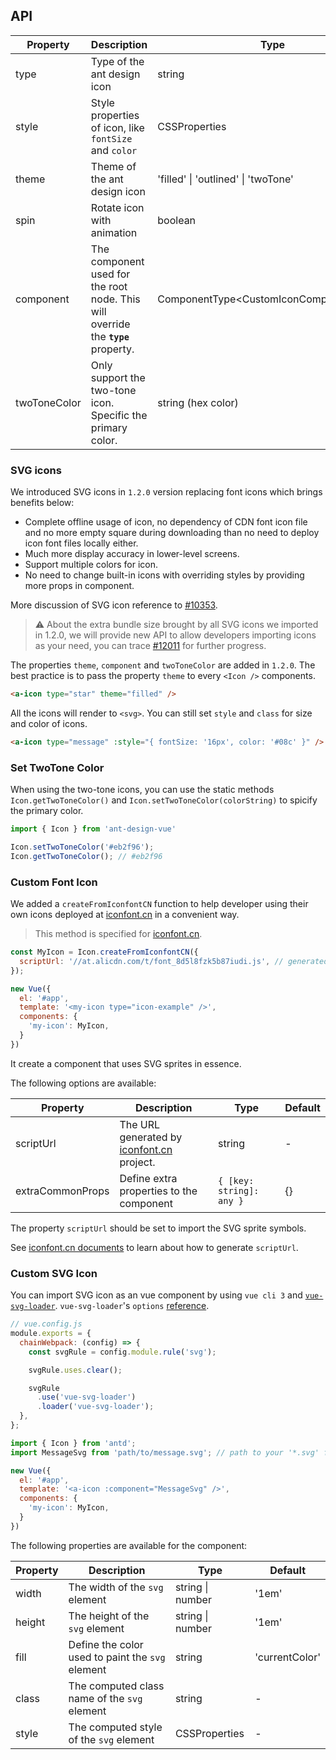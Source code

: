 ## API

| Property | Description | Type | Default |
| --- | --- | --- | --- |
| type | Type of the ant design icon | string | - |
| style | Style properties of icon, like `fontSize` and `color` | CSSProperties | - |
| theme | Theme of the ant design icon  | 'filled' \| 'outlined' \| 'twoTone' | 'outlined' |
| spin | Rotate icon with animation | boolean | false |
| component | The component used for the root node. This will override the **`type`** property. | ComponentType<CustomIconComponentProps\> | - |
| twoToneColor | Only support the two-tone icon. Specific the primary color. | string (hex color) | - |

### SVG icons

We introduced SVG icons in `1.2.0` version replacing font icons which brings benefits below:

- Complete offline usage of icon, no dependency of CDN font icon file and no more empty square during downloading than no need to deploy icon font files locally either.
- Much more display accuracy in lower-level screens.
- Support multiple colors for icon.
- No need to change built-in icons with overriding styles by providing more props in component.

More discussion of SVG icon reference to [#10353](https://github.com/ant-design/ant-design/issues/10353).

> ⚠️ About the extra bundle size brought by all SVG icons we imported in 1.2.0, we will provide new API to allow developers importing icons as your need, you can trace [#12011](https://github.com/ant-design/ant-design/issues/12011) for further progress.

The properties `theme`, `component` and `twoToneColor` are added in `1.2.0`. The best practice is to pass the property `theme` to every `<Icon />` components.

```html
<a-icon type="star" theme="filled" />
```

All the icons will render to `<svg>`. You can still set `style` and `class` for size and color of icons.

```html
<a-icon type="message" :style="{ fontSize: '16px', color: '#08c' }" />
```

### Set TwoTone Color

When using the two-tone icons, you can use the static methods `Icon.getTwoToneColor()` and `Icon.setTwoToneColor(colorString)` to spicify the primary color.

```jsx
import { Icon } from 'ant-design-vue'

Icon.setTwoToneColor('#eb2f96');
Icon.getTwoToneColor(); // #eb2f96
```

### Custom Font Icon

We added a `createFromIconfontCN` function to help developer using their own icons deployed at [iconfont.cn](http://iconfont.cn/) in a convenient way.

> This method is specified for [iconfont.cn](http://iconfont.cn/).

```js
const MyIcon = Icon.createFromIconfontCN({
  scriptUrl: '//at.alicdn.com/t/font_8d5l8fzk5b87iudi.js', // generated by iconfont.cn
});

new Vue({
  el: '#app',
  template: '<my-icon type="icon-example" />',
  components: {
    'my-icon': MyIcon,
  }
})
```

It create a component that uses SVG sprites in essence.

The following options are available:

| Property | Description | Type | Default |
| --- | --- | --- | --- |
| scriptUrl | The URL generated by [iconfont.cn](http://iconfont.cn/) project. | string | - |
| extraCommonProps | Define extra properties to the component | `{ [key: string]: any }` | {} |

The property `scriptUrl` should be set to import the SVG sprite symbols.

See [iconfont.cn documents](http://iconfont.cn/help/detail?spm=a313x.7781069.1998910419.15&helptype=code) to learn about how to generate `scriptUrl`.

### Custom SVG Icon

You can import SVG icon as an vue component by using `vue cli 3` and [`vue-svg-loader`](https://www.npmjs.com/package/vue-svg-loader). `vue-svg-loader`'s `options` [reference](https://github.com/visualfanatic/vue-svg-loader).

```js
// vue.config.js
module.exports = {
  chainWebpack: (config) => {
    const svgRule = config.module.rule('svg');

    svgRule.uses.clear();

    svgRule
      .use('vue-svg-loader')
      .loader('vue-svg-loader');
  },
};
```

```jsx
import { Icon } from 'antd';
import MessageSvg from 'path/to/message.svg'; // path to your '*.svg' file.

new Vue({
  el: '#app',
  template: '<a-icon :component="MessageSvg" />',
  components: {
    'my-icon': MyIcon,
  }
})
```

The following properties are available for the component:

| Property | Description | Type | Default |
| --- | --- | --- | --- |
| width | The width of the `svg` element | string \| number | '1em' |
| height | The height of the `svg` element | string \| number | '1em' |
| fill | Define the color used to paint the `svg` element | string | 'currentColor' |
| class | The computed class name of the `svg` element | string | - |
| style | The computed style of the `svg` element | CSSProperties | - |
